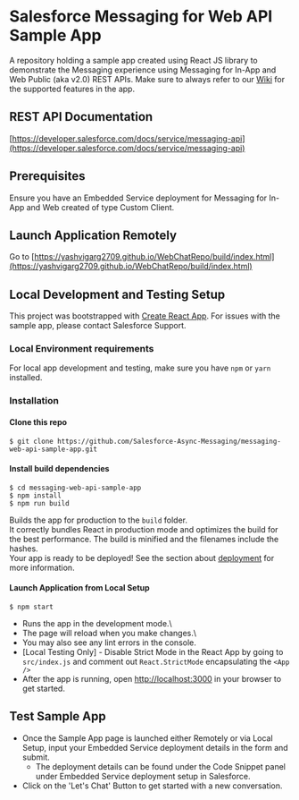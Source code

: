 # Salesforce Messaging for Web API Sample App

A repository holding a sample app created using React JS library to demonstrate the Messaging experience using Messaging for In-App and Web Public (aka v2.0) REST APIs.
Make sure to always refer to our [Wiki](https://github.com/Salesforce-Async-Messaging/messaging-web-api-sample-app/wiki/Current-App-Support) for the supported features in the app.

## REST API Documentation
[https://developer.salesforce.com/docs/service/messaging-api](https://developer.salesforce.com/docs/service/messaging-api)

## Prerequisites
Ensure you have an Embedded Service deployment for Messaging for In-App and Web created of type Custom Client.

## Launch Application Remotely
Go to [https://yashvigarg2709.github.io/WebChatRepo/build/index.html](https://yashvigarg2709.github.io/WebChatRepo/build/index.html)

## Local Development and Testing Setup
This project was bootstrapped with [Create React App](https://github.com/facebook/create-react-app).
For issues with the sample app, please contact Salesforce Support.

### Local Environment requirements
For local app development and testing, make sure you have `npm` or `yarn` installed.

### Installation
#### Clone this repo
```
$ git clone https://github.com/Salesforce-Async-Messaging/messaging-web-api-sample-app.git
```

#### Install build dependencies
```
$ cd messaging-web-api-sample-app
$ npm install
$ npm run build
```
Builds the app for production to the `build` folder.\
It correctly bundles React in production mode and optimizes the build for the best performance.
The build is minified and the filenames include the hashes.\
Your app is ready to be deployed!
See the section about [deployment](https://facebook.github.io/create-react-app/docs/deployment) for more information.

#### Launch Application from Local Setup
```
$ npm start
```
- Runs the app in the development mode.\
- The page will reload when you make changes.\
- You may also see any lint errors in the console.
- [Local Testing Only] - Disable Strict Mode in the React App by going to `src/index.js` and comment out `React.StrictMode` encapsulating the `<App />`
- After the app is running, open [http://localhost:3000](http://localhost:3000) in your browser to get started.

## Test Sample App
- Once the Sample App page is launched either Remotely or via Local Setup, input your Embedded Service deployment details in the form and submit.
  - The deployment details can be found under the Code Snippet panel under Embedded Service deployment setup in Salesforce.
- Click on the 'Let's Chat' Button to get started with a new conversation.
